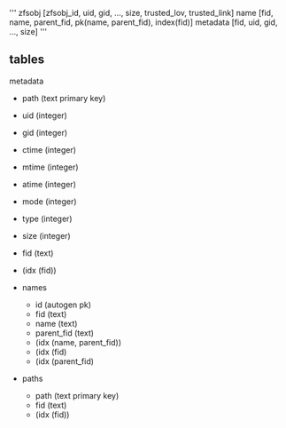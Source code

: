 '''
zfsobj   [zfsobj_id, uid, gid, ..., size, trusted_lov, trusted_link]
name     [fid, name, parent_fid, pk(name, parent_fid), index(fid)]
metadata [fid, uid, gid, ..., size]
'''

## tables

metadata
  * path (text primary key)
  * uid (integer)
  * gid (integer)
  * ctime (integer)
  * mtime (integer)
  * atime (integer)
  * mode (integer)
  * type (integer)
  * size (integer)
  * fid (text)
  * (idx (fid))

* names
  * id (autogen pk)
  * fid (text)
  * name (text)
  * parent_fid (text)
  * (idx (name, parent_fid))
  * (idx (fid)
  * (idx (parent_fid)

* paths
  * path (text primary key)
  * fid (text)
  * (idx (fid))
